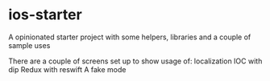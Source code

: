 # ios-starter
A opinionated starter project with some helpers, libraries and a couple of sample uses

There are a couple of screens set up to show usage of:
  localization
  IOC with dip
  Redux with reswift
  A fake mode
  
  
